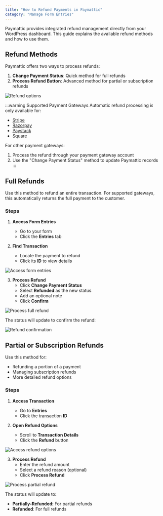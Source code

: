 ```yaml
---
title: "How to Refund Payments in Paymattic"
category: "Manage Form Entries"
---
```


Paymattic provides integrated refund management directly from your WordPress dashboard. This guide explains the available refund methods and how to use them.

## Refund Methods

Paymattic offers two ways to process refunds:

1. **Change Payment Status**: Quick method for full refunds
2. **Process Refund Button**: Advanced method for partial or subscription refunds

![Refund options](/images/manage-form-entries/how-to-refund-payments-in-paymattic/Two-refund-options-in-payment-2-scaled.webp)

:::warning Supported Payment Gateways
Automatic refund processing is only available for:
- [Stripe](/how-to-configure-stripe-payment-gateway-in-wordpress-with-paymattic)
- [Razorpay](/how-to-integrate-razorpay-with-paymattic-in-wordpress)
- [Paystack](/how-to-integrate-paystack-in-wordpress-with-paymattic)
- [Square](/how-to-integrate-square-with-paymattic-in-wordpress)

For other payment gateways:
1. Process the refund through your payment gateway account
2. Use the "Change Payment Status" method to update Paymattic records
:::

## Full Refunds

Use this method to refund an entire transaction. For supported gateways, this automatically returns the full payment to the customer.

### Steps

1. **Access Form Entries**
   - Go to your form
   - Click the **Entries** tab

2. **Find Transaction**
   - Locate the payment to refund
   - Click its **ID** to view details

![Access form entries](/images/manage-form-entries/how-to-refund-payments-in-paymattic/entries-forms-1-scaled.webp)

3. **Process Refund**
   - Click **Change Payment Status**
   - Select **Refunded** as the new status
   - Add an optional note
   - Click **Confirm**

![Process full refund](/images/manage-form-entries/how-to-refund-payments-in-paymattic/Single-payment-refund-option-3-scaled.webp)

The status will update to confirm the refund:

![Refund confirmation](/images/manage-form-entries/how-to-refund-payments-in-paymattic/refunded-payment-4.webp)

## Partial or Subscription Refunds

Use this method for:
- Refunding a portion of a payment
- Managing subscription refunds
- More detailed refund options

### Steps

1. **Access Transaction**
   - Go to **Entries**
   - Click the transaction **ID**

2. **Open Refund Options**
   - Scroll to **Transaction Details**
   - Click the **Refund** button

![Access refund options](/images/manage-form-entries/how-to-refund-payments-in-paymattic/subscription-payment-refund-5.webp)

3. **Process Refund**
   - Enter the refund amount
   - Select a refund reason (optional)
   - Click **Process Refund**

![Process partial refund](/images/manage-form-entries/how-to-refund-payments-in-paymattic/payment-refund-6-scaled.webp)

The status will update to:
- **Partially-Refunded**: For partial refunds
- **Refunded**: For full refunds